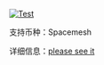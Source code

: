 [![Test](https://github.com/NpoolPlatform/sphinx-plugin-p2/actions/workflows/main.yml/badge.svg?branch=master)](https://github.com/NpoolPlatform/sphinx-plugin-p2/actions/workflows/main.yml)

支持币种：Spacemesh

详细信息：[please see it](https://github.com/NpoolPlatform/sphinx-plugin/blob/master/README.md)